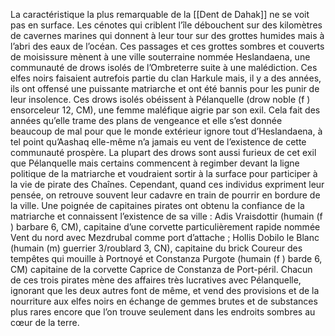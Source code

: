 La caractéristique la plus remarquable de la [[Dent de Dahak]] ne se voit pas en surface. Les cénotes qui criblent l’île débouchent sur des kilomètres de cavernes marines qui donnent à leur tour sur des grottes humides mais à l’abri des eaux de l’océan. Ces passages et ces grottes sombres et couverts de moisissure mènent à une ville souterraine nommée Heslandaena, une communauté de drows isolés de l’Ombreterre suite à une malédiction. Ces elfes noirs faisaient autrefois partie du clan Harkule mais, il y a des années, ils ont offensé une puissante matriarche et ont été bannis pour les punir de leur insolence. Ces drows isolés obéissent à Pélanquelle (drow noble (f ) ensorceleur 12, CM), une femme maléfique aigrie par son exil. Cela fait des années qu’elle trame des plans de vengeance et elle s’est donnée beaucoup de mal pour que le monde extérieur ignore tout d’Heslandaena, à tel point qu’Aashaq elle-même n’a jamais eu vent de l’existence de cette communauté prospère. La plupart des drows sont aussi furieux de cet exil que Pélanquelle mais certains commencent à regimber devant la ligne politique de la matriarche et voudraient sortir à la surface pour participer à la vie de pirate des Chaînes. Cependant, quand ces individus expriment leur pensée, on retrouve souvent leur cadavre en train de pourrir en bordure de la ville.
Une poignée de capitaines pirates ont obtenu la confiance de la matriarche et connaissent l’existence de sa ville : Adis Vraisdottir (humain (f ) barbare 6, CM), capitaine d’une corvette particulièrement rapide nommée Vent du nord avec Mezdrubal comme port d’attache ; Hollis Dobilo le Blanc (humain (m) guerrier 3/roublard 3, CN), capitaine du brick Coureur des tempêtes qui mouille à Portnoyé et Constanza Purgote (humain (f ) barde 6, CM) capitaine de la corvette Caprice de Constanza de Port-péril. Chacun de ces trois pirates mène des affaires très lucratives avec Pélanquelle, ignorant que les deux autres font de même, et vend
des provisions et de la nourriture aux elfes noirs en échange de gemmes brutes et de substances plus rares encore que l’on trouve seulement dans les endroits sombres au cœur de la terre.